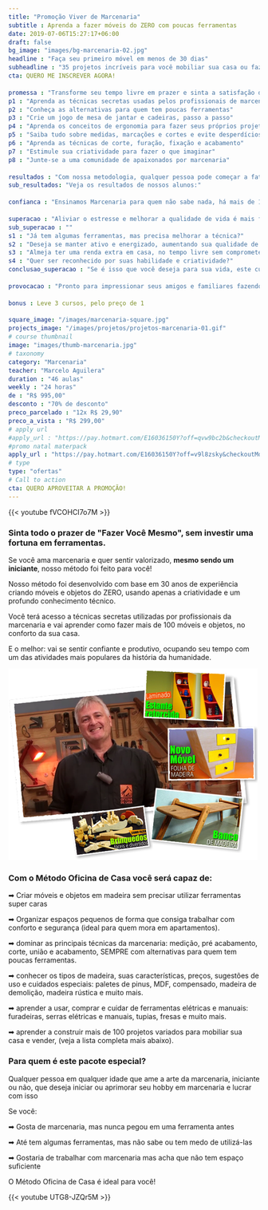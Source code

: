 ```yaml
---
title: "Promoção Viver de Marcenaria"
subtitle : Aprenda a fazer móveis do ZERO com poucas ferramentas
date: 2019-07-06T15:27:17+06:00
draft: false
bg_image: "images/bg-marcenaria-02.jpg"
headline : "Faça seu primeiro móvel em menos de 30 dias"
subheadline : "35 projetos incríveis para você mobiliar sua casa ou fazer uma grana extra"
cta: QUERO ME INSCREVER AGORA!

promessa : "Transforme seu tempo livre em prazer e sinta a satisfação de dizer fui eu que fiz"
p1 : "Aprenda as técnicas secretas usadas pelos profissionais de marcenaria"
p2 : "Conheça as alternativas para quem tem poucas ferramentas"
p3 : "Crie um jogo de mesa de jantar e cadeiras, passo a passo"
p4 : "Aprenda os conceitos de ergonomia para fazer seus próprios projetos"
p5 : "Saiba tudo sobre medidas, marcações e cortes e evite desperdícios"
p6 : "Aprenda as técnicas de corte, furação, fixação e acabamento"
p7 : "Estimule sua criatividade para fazer o que imaginar"
p8 : "Junte-se a uma comunidade de apaixonados por marcenaria"

resultados : "Com nossa metodologia, qualquer pessoa pode começar a faturar rápido"
sub_resultados: "Veja os resultados de nossos alunos:"

confianca : "Ensinamos Marcenaria para quem não sabe nada, há mais de 11 anos"

superacao : "Aliviar o estresse e melhorar a qualidade de vida é mais fácil do que você imagina"
sub_superacao : ""
s1 : "Já tem algumas ferramentas, mas precisa melhorar a técnica?"
s2 : "Deseja se manter ativo e energizado, aumentando sua qualidade de vida?"
s3 : "Almeja ter uma renda extra em casa, no tempo livre sem comprometer o lazer?"
s4 : "Quer ser reconhecido por suas habilidade e criatividade?"
conclusao_superacao : "Se é isso que você deseja para sua vida, este curso é pra você"

provocacao : "Pronto para impressionar seus amigos e familiares fazendo seus móveis?"

bonus : Leve 3 cursos, pelo preço de 1

square_image: "/images/marcenaria-square.jpg"
projects_image: "/images/projetos/projetos-marcenaria-01.gif"
# course thumbnail
image: "images/thumb-marcenaria.jpg"
# taxonomy
category: "Marcenaria"
teacher: "Marcelo Aguilera"
duration : "46 aulas"
weekly : "24 horas"
de : "R$ 995,00"
desconto : "70% de desconto"
preco_parcelado : "12x R$ 29,90"
preco_a_vista : "R$ 299,00"
# apply url
#apply_url : "https://pay.hotmart.com/E16036150Y?off=qvw9bc2b&checkoutMode=10"
#promo natal materpack
apply_url : "https://pay.hotmart.com/E16036150Y?off=v9l8zsky&checkoutMode=10&offDiscount=70OFF"
# type
type: "ofertas"
# Call to action
cta: QUERO APROVEITAR A PROMOÇÃO!
---
```

{{< youtube fVCOHCI7o7M >}}

### Sinta todo o prazer de "Fazer Você Mesmo", sem investir uma fortuna em ferramentas.
Se você ama marcenaria e quer sentir valorizado, **mesmo sendo um iniciante**, nosso método foi feito para você!

Nosso método foi desenvolvido com base em 30 anos de experiência criando móveis e objetos do ZERO, usando apenas a criatividade e um profundo conhecimento técnico.

Você terá acesso a técnicas secretas utilizadas por profissionais da marcenaria e vai aprender como fazer mais de 100 móveis e objetos, no conforto da sua casa.

E o melhor: vai se sentir confiante e produtivo, ocupando seu tempo com um das atividades mais populares da história da humanidade.

![Marcelo Aguilera, professor de marcenaria e faça você mesmo](/images/telas-feliz-2-1.png)

### Com o Método Oficina de Casa você será capaz de:

➡ Criar móveis e objetos em madeira sem precisar utilizar ferramentas super caras

➡ Organizar espaços pequenos de forma que consiga trabalhar com conforto e segurança (ideal para quem mora em apartamentos).

➡ dominar as principais técnicas da marcenaria: medição, pré acabamento, corte, união e acabamento, SEMPRE com alternativas para quem tem poucas ferramentas.

➡ conhecer os tipos de madeira, suas características, preços, sugestões de uso e cuidados especiais: paletes de pinus, MDF, compensado, madeira de demolição, madeira rústica e muito mais.

➡ aprender a usar, comprar e cuidar de ferramentas elétricas e manuais: furadeiras, serras elétricas e manuais, tupias, fresas e muito mais.

➡ aprender a construir mais de 100 projetos variados para mobiliar sua casa e vender, (veja a lista completa mais abaixo).

### Para quem é este pacote especial?
Qualquer pessoa em qualquer idade que ame a arte da marcenaria, iniciante ou não, que deseja iniciar ou aprimorar seu hobby em marcenaria e lucrar com isso

Se você:

➡ Gosta de marcenaria, mas nunca pegou em uma ferramenta antes

➡ Até tem algumas ferramentas, mas não sabe ou tem medo de utilizá-las

➡ Gostaria de trabalhar com marcenaria mas acha que não tem espaço suficiente

O Método Oficina de Casa é ideal para você!

{{< youtube UTG8-JZQr5M >}}
